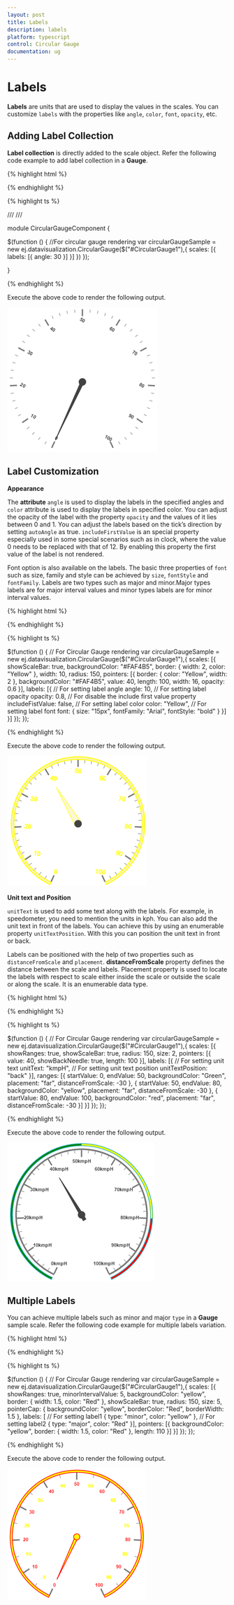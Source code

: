 ```yaml
---
layout: post
title: Labels
description: labels
platform: typescript
control: Circular Gauge
documentation: ug
---
```


# Labels

**Labels** are units that are used to display the values in the scales. You can customize `labels` with the properties like `angle`, `color`, `font`, `opacity`, etc.

## Adding Label Collection 

**Label collection** is directly added to the scale object. Refer the following code example to add label collection in a **Gauge**.

{% highlight html %}

<div id="CircularGauge1"></div>

{% endhighlight %}


{% highlight ts %}

/// <reference path="tsfiles/jquery.d.ts" />
/// <reference path="tsfiles/ej.web.all.d.ts" />

module CircularGaugeComponent {

  $(function () {
        //For circular gauge rendering
           var circularGaugeSample = new ej.datavisualization.CircularGauge($("#CircularGauge1"),{
            scales: [{
                labels: [{
                    angle: 30
                }]
            }]
        })
    });

}

{% endhighlight %}



Execute the above code to render the following output.

![](Labels_images/Labels_img1.png)

## Label Customization

**Appearance**

The **attribute** `angle` is used to display the labels in the specified angles and `color` attribute is used to display the labels in specified color. You can adjust the opacity of the label with the property `opacity` and the values of it lies between 0 and 1. You can adjust the labels based on the tick’s direction by setting `autoAngle` as true. `includeFirstValue` is an special property especially used in some special scenarios such as in clock, where the value 0 needs to be replaced with that of 12. By enabling this property the first value of the label is not rendered.

Font option is also available on the labels. The basic three properties of `font` such as size, family and style can be achieved by `size`, `fontStyle` and `fontFamily`. Labels are two types such as major and minor.Major types labels are for major interval values and minor types labels are for minor interval values.

{% highlight html %}

<div id="CircularGauge1"></div>

{% endhighlight %}



{% highlight ts %}

 $(function () {
        // For Circular Gauge rendering
           var circularGaugeSample = new ej.datavisualization.CircularGauge($("#CircularGauge1"),{
            scales: [{
                showScaleBar: true,
                backgroundColor: "#FAF4B5",
                border: { width: 2, color: "Yellow" },
                width: 10, radius: 150,
                pointers: [{
                    border: { color: "Yellow", width: 2 },
                    backgroundColor: "#FAF4B5",
                    value: 40, length: 100,
                    width: 16,
                    opacity: 0.6
                }],
                labels: [{
                    // For setting label angle
                    angle: 10,
                    // For setting label opacity
                    opacity: 0.8,
                    // For disable the include first value property
                    includeFistValue: false,
                    // For setting label color
                    color: "Yellow",
                    // For setting label font
                    font: {
                        size: "15px",
                        fontFamily: "Arial",
                        fontStyle: "bold"
                    }
                }]
            }]
        });
    });



{% endhighlight %}



Execute the above code to render the following output.

![](Labels_images/Labels_img2.png)

**Unit text and Position**

`unitText` is used to add some text along with the labels. For example, in speedometer, you need to mention the units in kph. You can also add the unit text in front of the labels. You can achieve this by using an enumerable property `unitTextPosition`. With this you can position the unit text in front or back.

Labels can be positioned with the help of two properties such as `distanceFromScale` and `placement`. **distanceFromScale** property defines the distance between the scale and labels.  Placement property is used to locate the labels with respect to scale either inside the scale or outside the scale or along the scale. It is an enumerable data type.

{% highlight html %}

<div id="CircularGauge1"></div>

{% endhighlight %}


{% highlight ts %}

 $(function () {
        // For Circular Gauge rendering
          var circularGaugeSample = new ej.datavisualization.CircularGauge($("#CircularGauge1"),{
            scales: [{
                showRanges: true,
                showScaleBar: true,
                radius: 150, size: 2,
                pointers: [{
                    value: 40,
                    showBackNeedle: true,
                    length: 100
                }],
                labels: [{
                    // For setting unit text
                    unitText: "kmpH",
                    // For setting unit text position
                    unitTextPosition: "back"
                }],
                ranges: [{ startValue: 0, endValue: 50, backgroundColor: "Green", placement: "far", distanceFromScale: -30 },
                { startValue: 50, endValue: 80, backgroundColor: "yellow", placement: "far", distanceFromScale: -30 },
                { startValue: 80, endValue: 100, backgroundColor: "red", placement: "far", distanceFromScale: -30 }]
            }]
        });
    });


{% endhighlight %}



Execute the above code to render the following output.

![](Labels_images/Labels_img3.png)

## Multiple Labels

You can achieve multiple labels such as minor and major `type` in a **Gauge** sample scale. Refer the following code example for multiple labels variation.

{% highlight html %}

<div id="CircularGauge1"></div>

{% endhighlight %}

{% highlight ts %}

  $(function () {
        // For Circular Gauge rendering
           var circularGaugeSample = new ej.datavisualization.CircularGauge($("#CircularGauge1"),{
            scales: [{
                showRanges: true, minorIntervalValue: 5,
                backgroundColor: "yellow",
                border: { width: 1.5, color: "Red" },
                showScaleBar: true, radius: 150, size: 5,
                pointerCap: {
                    backgroundColor: "yellow",
                    borderColor: "Red", borderWidth: 1.5
                },
                labels: [
                // For setting label1
                { type: "minor", color: "yellow" },
                // For setting label2
                { type: "major", color: "Red" }],
                pointers: [{
                    backgroundColor: "yellow",
                    border: { width: 1.5, color: "Red" },
                    length: 110
                }]
            }]
        });
    });

{% endhighlight %}



Execute the above code to render the following output.

![](Labels_images/Labels_img4.png)

